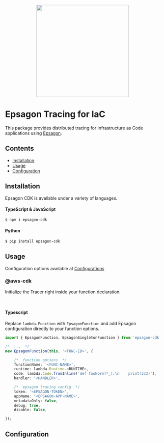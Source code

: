 
<p align="center">
  <a href="https://epsagon.com" target="_blank" align="center">
    <img src="https://cdn2.hubspot.net/hubfs/4636301/Positive%20RGB_Logo%20Horizontal%20-01.svg" width="300">
  </a>
  <br />
</p>

# Epsagon Tracing for IaC

This package provides distributed tracing for Infrastructure as Code applications using [Epsagon](https://app.epsagon.com).


## Contents

- [Installation](#installation)
- [Usage](#usage)
- [Configuration](#configuration)


## Installation

Epsagon CDK is available under a variety of languages.

#### TypeScript & JavaScript 

```bash
$ npm i epsagon-cdk
```

#### Python

```bash
$ pip install epsagon-cdk
```


## Usage

Configuration options available at [Configurations](#configuration)

### @aws-cdk

Initialize the Tracer right inside your function declaration.

<br />

#### Typescript

Replace `lambda.Function` with `EpsagonFunction`
 and add Epsagon configuration directly to your function options.

```typescript
import { EpsagonFunction, EpsagonSingletonFunction } from 'epsagon-cdk'

/*  ...  */
new EpsagonFunction(this, '<FUNC-ID>', {

    /*  function options  */
    functionName: '<FUNC-NAME>',
    runtime: lambda.Runtime.<RUNTIME>,
    code: lambda.Code.fromInline('def fooNorm(*_):\n    print(333)'),
    handler: '<HANDLER>',

    /*  epsagon tracing config  */
    token: '<EPSAGON-TOKEN>',
    appName: '<EPSAGON-APP-NAME>',
    metadataOnly: false,
    debug: true,
    disable: false,

});

```


## Configuration